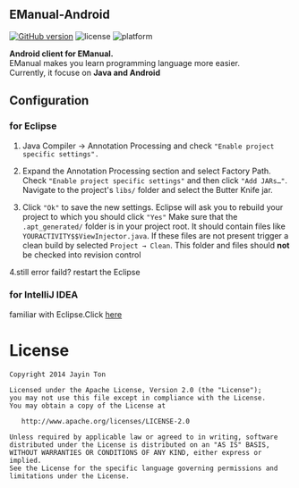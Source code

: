 EManual-Android 
---
[![GitHub version](https://badge.fury.io/gh/EManual%2FEManual-Android.svg)](https://badge.fury.io/gh/EManual%2FEManual-Android) ![license](http://img.shields.io/badge/license-Apache2-brightgreen.svg) ![platform](http://img.shields.io/badge/platform-Android-blue.svg)



**Android client for EManual.**  
EManual makes you learn programming language more  easier.  
Currently, it focuse on **Java and Android**

Configuration
---
### for Eclipse 

1. Java Compiler → Annotation Processing and check `"Enable project specific settings".`

2. Expand the Annotation Processing section and select Factory Path. Check `"Enable project specific settings"` and then click `"Add JARs…"`. Navigate to the project's `libs/` folder and select the Butter Knife jar.

3. Click `"Ok"` to save the new settings. Eclipse will ask you to rebuild your project to which you should click `"Yes"`
Make sure that the `.apt_generated/` folder is in your project root. It should contain files like `YOURACTIVITY$$ViewInjector.java`. If these files are not present trigger a clean build by selected `Project → Clean`. This folder and files should **not** be checked into revision control

4.still error faild? restart the Eclipse 

### for IntelliJ IDEA 

familiar with Eclipse.Click [here](http://jakewharton.github.io/butterknife/ide-idea.html)


License
=======
``` 
Copyright 2014 Jayin Ton

Licensed under the Apache License, Version 2.0 (the "License");
you may not use this file except in compliance with the License.
You may obtain a copy of the License at

   http://www.apache.org/licenses/LICENSE-2.0

Unless required by applicable law or agreed to in writing, software
distributed under the License is distributed on an "AS IS" BASIS,
WITHOUT WARRANTIES OR CONDITIONS OF ANY KIND, either express or implied.
See the License for the specific language governing permissions and
limitations under the License.

```
